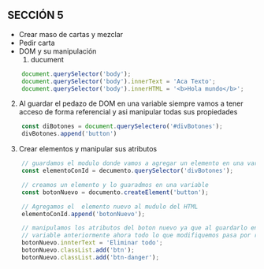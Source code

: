 ## SECCIÓN 5
* Crear maso de cartas y mezclar
* Pedir carta
* DOM y su manipulación
  1. ducument 
```js
    document.querySelector('body');
    document.querySelector('body').innerText = 'Aca Texto';
    document.querySelector('body').innerHTML = '<b>Hola mundo</b>';
```
 2. Al guardar el pedazo de DOM en una variable siempre vamos a tener acceso de forma referencial y asi manipular todas sus propiedades

```js
    const diBotones = document.querySelectero('#divBotones');
    divBotones.append('button')
```
 3. Crear elementos y manipular sus atributos

```js
    // guardamos el modulo donde vamos a agregar un elemento en una variable.
    const elementoConId = decumento.querySelector('divBotones');

    // creamos un elemento y lo guaradmos en una variable
    const botonNuevo = documento.createElement('button');

    // Agregamos el  elemento nuevo al mudulo del HTML
    elementoConId.append('botonNuevo');

    // manipulamos los atributos del boton nuevo ya que al guardarlo en una 
    // variable anteriormente ahora todo lo que modifiquemos pasa por referencia
    botonNuevo.innterText = 'Eliminar todo';
    botonNuevo.classList.add('btn');
    botonNuevo.classList.add('btn-danger');

```
